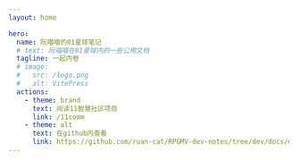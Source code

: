```yaml
---
layout: home

hero:
  name: 阮喵喵的01星球笔记
  # text: 阮喵喵在01星球内的一些公用文档
  tagline: 一起内卷
  # image:
  #   src: /logo.png
  #   alt: VitePress
  actions:
    - theme: brand
      text: 阅读11智慧社区项目
      link: /11comm
    - theme: alt
      text: 在github内查看
      link: https://github.com/ruan-cat/RPGMV-dev-notes/tree/dev/docs/docs-01-star
---
```

